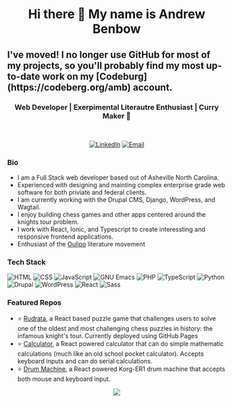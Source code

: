 <h1 align="center"> Hi there 👋 My name is Andrew Benbow </h1>
<h2>I've moved! I no longer use GitHub for most of my projects, so you'll probably find my most up-to-date work on my [Codeburg](https://codeberg.org/amb) account.</h2>
<h3 align="center">  Web Developer | Exerpimental Literautre Enthusiast | Curry Maker 🍛 </h3> <br>
<p align="center"> 
<a href="https://www.linkedin.com/in/andrew-m-benbow/"><img alt="LinkedIn" src="https://img.shields.io/badge/-Andrew_Benbow-blue?style=flor-the-badge&logo=Linkedin&logoColor=white&link=https://www.linkedin.com/in/andrew-mb-benbow/"></a>
<a href="mailto:amb@disroot.org"><img alt="Email" src="https://img.shields.io/badge/Andrew Benbow-0078D4?style=for-the-badge&logo=gmail&style=flat-square&logoColor=white" /></a>
</p>

### Bio
- I am a Full Stack web developer based out of Asheville North Carolina.
- Experienced with designing and mainting complex enterprise grade web software for both priviate and federal clients.
- I am currently working with the Drupal CMS, Django, WordPress, and Wagtail.
- I enjoy building chess games and other apps centered around the knights tour problem.
- I work with React, Ionic, and Typescript to create interessting and responsive frontend applications.
- Enthusiast of the [Oulipo](https://en.wikipedia.org/wiki/Oulipo) literature movement

### Tech Stack
<p>
<img alt="HTML" src="https://img.shields.io/badge/HTML-ef6327.svg?&style=flat-square&logo=html5&logoColor=white"/>
<img alt="CSS" src="https://img.shields.io/badge/CSS-0070ba.svg?&style=flat-square&logo=css3&logoColor=white" />
<img alt="JavaScript" src="https://img.shields.io/badge/JavaScript-f7df1d.svg?&style=flat-square&logo=javascript&logoColor=black"/>
<img alt="GNU Emacs" src="https://img.shields.io/badge/Emacs-7F5AB6.svg?&style=flat-square&logo=gnu-emacs&logoColor=white"/>
<img alt="PHP" src="https://img.shields.io/badge/PHP-6d81b6.svg?&style=flat-square&logo=php&logoColor=white" />
<img alt="TypeScript" src="https://img.shields.io/badge/TypeScript-3077c5.svg?&style=flat-square&logo=typescript&logoColor=white" />
<img alt="Python" src="https://img.shields.io/badge/Python-3872a1.svg?&style=flat-square&logo=python&logoColor=white" />
<img alt="Drupal" src="https://img.shields.io/badge/Drupal-0274bb.svg?&style=flat-square&logo=drupal&logoColor=white" />
<img alt="WordPress" src="https://img.shields.io/badge/WordPress-464646.svg?&style=flat-square&logo=wordpress&logoColor=white" />
<img alt="React" src="https://img.shields.io/badge/React-00d8fd.svg?&style=flat-square&logo=react&logoColor=white" />
<img alt="Sass" src="https://img.shields.io/badge/Sass-cc659a.svg?&style=flat-square&logo=sass&logoColor=white" />
</p>
 

### Featured Repos

- :star: [Rudrata](https://oulipiansummer.github.io/rudrata/), a React based puzzle game that challenges users to solve one of the oldest and most challenging chess puzzles in history: the infamous knight's tour. Currently deployed using GitHub Pages
- :star: [Calculator](https://github.com/OulipianSummer/react-calculator), a React powered calculator that can do simple mathematic calculations (much like an old school pocket calculator). Accepts keyboard inputs and can do serial calculations.
- :star: [Drum Machine](https://github.com/OulipianSummer/drum-machine), a React powered Korg-ER1 drum machine that accepts both mouse and keyboard input.


<p align="center">
  <img src="https://github-readme-stats.vercel.app/api?username=oulipiansummer&show_icons=true_color=fff&icon_color=79ff97&text_color=9f9f9f&bg_color=151515"/>
</p>
